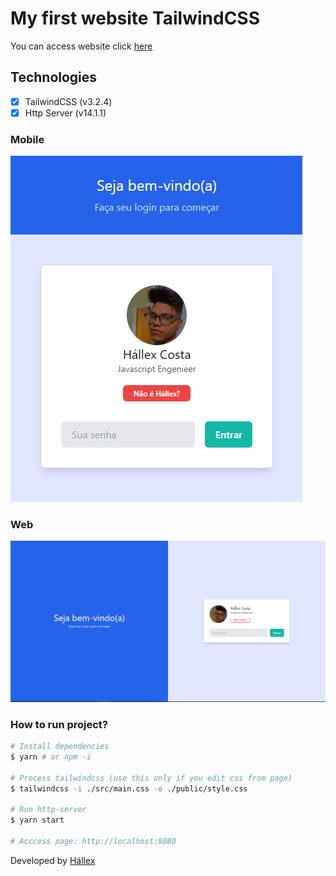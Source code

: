 # My first website TailwindCSS

You can access website click [here](https://my-first-app-tailwindcss.vercel.app/)

## Technologies

- [x] TailwindCSS (v3.2.4)
- [x] Http Server (v14.1.1)

### Mobile  
![](./docs/mobile.png)

### Web  
![](./docs/page.png)

### How to run project?

```sh
# Install dependencies
$ yarn # or npm -i

# Process tailwindcss (use this only if you edit css from page)
$ tailwindcss -i ./src/main.css -o ./public/style.css

# Run http-server
$ yarn start

# Acccess page: http://localhost:8080
```

Developed by [Hállex](https://github.com/hallexcosta)
